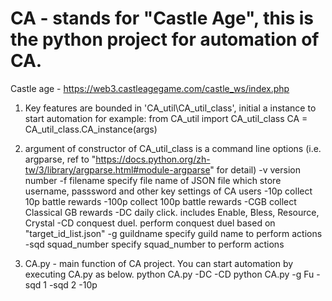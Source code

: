 # CA - stands for "Castle Age", this is the python project for automation of CA.
 
Castle age - https://web3.castleagegame.com/castle_ws/index.php

1. Key features are bounded in 'CA_util\CA_util_class', initial a instance to start automation
  for example: 
    from CA_util import CA_util_class
    CA = CA_util_class.CA_instance(args)
    
2. argument of constructor of CA_util_class is a command line options (i.e. argparse, ref to "https://docs.python.org/zh-tw/3/library/argparse.html#module-argparse" for detail)
  -v version number
  -f filename 
    specify file name of JSON file which store username, passsword and other key settings of CA users
  -10p 
    collect 10p battle rewards
  -100p 
    collect 100p battle rewards
  -CGB 
    collect Classical GB rewards
  -DC 
    daily click. includes Enable, Bless, Resource, Crystal
  -CD
    conquest duel. perform conquest duel based on "target_id_list.json"
  -g guildname
    specify guild name to perform actions
  -sqd squad_number
    specify squad_number to perform actions

3. CA.py - main function of CA project. You can start automation by executing CA.py as below.
  python CA.py -DC -CD
  python CA.py -g Fu -sqd 1 -sqd 2 -10p

